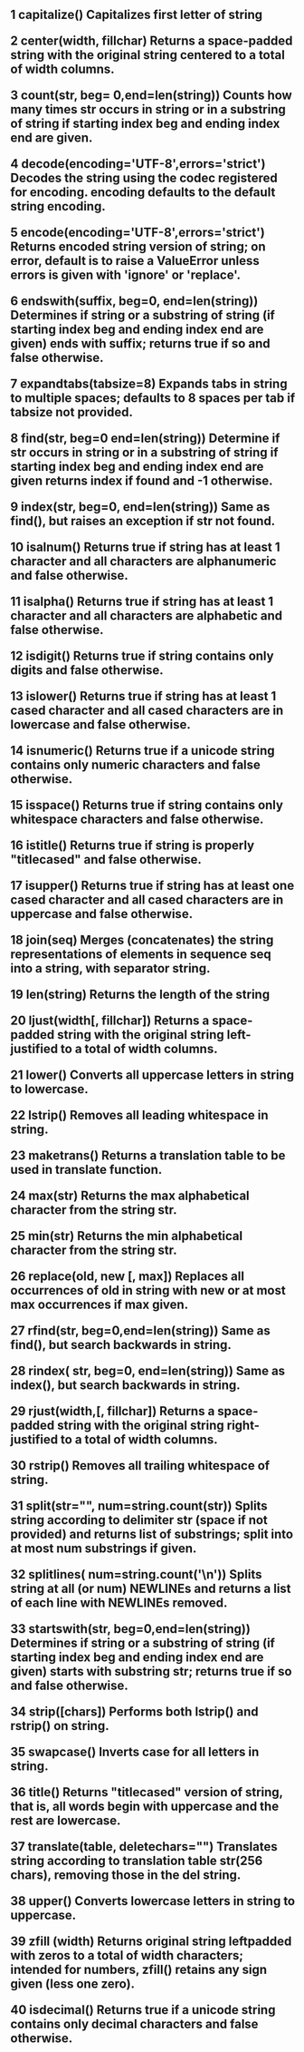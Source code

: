 <H2>
1	capitalize()
Capitalizes first letter of string

2	center(width, fillchar)
Returns a space-padded string with the original string centered to a total of width columns.

3	count(str, beg= 0,end=len(string))
Counts how many times str occurs in string or in a substring of string if starting index beg and ending index end are given.

4	decode(encoding='UTF-8',errors='strict')
Decodes the string using the codec registered for encoding. encoding defaults to the default string encoding.

5	encode(encoding='UTF-8',errors='strict')
Returns encoded string version of string; on error, default is to raise a ValueError unless errors is given with 'ignore' or 'replace'.

6	endswith(suffix, beg=0, end=len(string))
Determines if string or a substring of string (if starting index beg and ending index end are given) ends with suffix; returns true if so and false otherwise.

7	expandtabs(tabsize=8)
Expands tabs in string to multiple spaces; defaults to 8 spaces per tab if tabsize not provided.

8	find(str, beg=0 end=len(string))
Determine if str occurs in string or in a substring of string if starting index beg and ending index end are given returns index if found and -1 otherwise.

9	index(str, beg=0, end=len(string))
Same as find(), but raises an exception if str not found.

10	isalnum()
Returns true if string has at least 1 character and all characters are alphanumeric and false otherwise.

11	isalpha()
Returns true if string has at least 1 character and all characters are alphabetic and false otherwise.

12	isdigit()
Returns true if string contains only digits and false otherwise.

13	islower()
Returns true if string has at least 1 cased character and all cased characters are in lowercase and false otherwise.

14	isnumeric()
Returns true if a unicode string contains only numeric characters and false otherwise.

15	isspace()
Returns true if string contains only whitespace characters and false otherwise.

16	istitle()
Returns true if string is properly "titlecased" and false otherwise.

17	isupper()
Returns true if string has at least one cased character and all cased characters are in uppercase and false otherwise.

18	join(seq)
Merges (concatenates) the string representations of elements in sequence seq into a string, with separator string.

19	len(string)
Returns the length of the string

20	ljust(width[, fillchar])
Returns a space-padded string with the original string left-justified to a total of width columns.

21	lower()
Converts all uppercase letters in string to lowercase.

22	lstrip()
Removes all leading whitespace in string.

23	maketrans()
Returns a translation table to be used in translate function.

24	max(str)
Returns the max alphabetical character from the string str.

25	min(str)
Returns the min alphabetical character from the string str.

26	replace(old, new [, max])
Replaces all occurrences of old in string with new or at most max occurrences if max given.

27	rfind(str, beg=0,end=len(string))
Same as find(), but search backwards in string.

28	rindex( str, beg=0, end=len(string))
Same as index(), but search backwards in string.

29	rjust(width,[, fillchar])
Returns a space-padded string with the original string right-justified to a total of width columns.

30	rstrip()
Removes all trailing whitespace of string.

31	split(str="", num=string.count(str))
Splits string according to delimiter str (space if not provided) and returns list of substrings; split into at most num substrings if given.

32	splitlines( num=string.count('\n'))
Splits string at all (or num) NEWLINEs and returns a list of each line with NEWLINEs removed.

33	startswith(str, beg=0,end=len(string))
Determines if string or a substring of string (if starting index beg and ending index end are given) starts with substring str; returns true if so and false otherwise.

34	strip([chars])
Performs both lstrip() and rstrip() on string.

35	swapcase()
Inverts case for all letters in string.

36	title()
Returns "titlecased" version of string, that is, all words begin with uppercase and the rest are lowercase.

37	translate(table, deletechars="")
Translates string according to translation table str(256 chars), removing those in the del string.

38	upper()
Converts lowercase letters in string to uppercase.

39	zfill (width)
Returns original string leftpadded with zeros to a total of width characters; intended for numbers, zfill() retains any sign given (less one zero).

40	isdecimal()
Returns true if a unicode string contains only decimal characters and false otherwise.

</H2>
